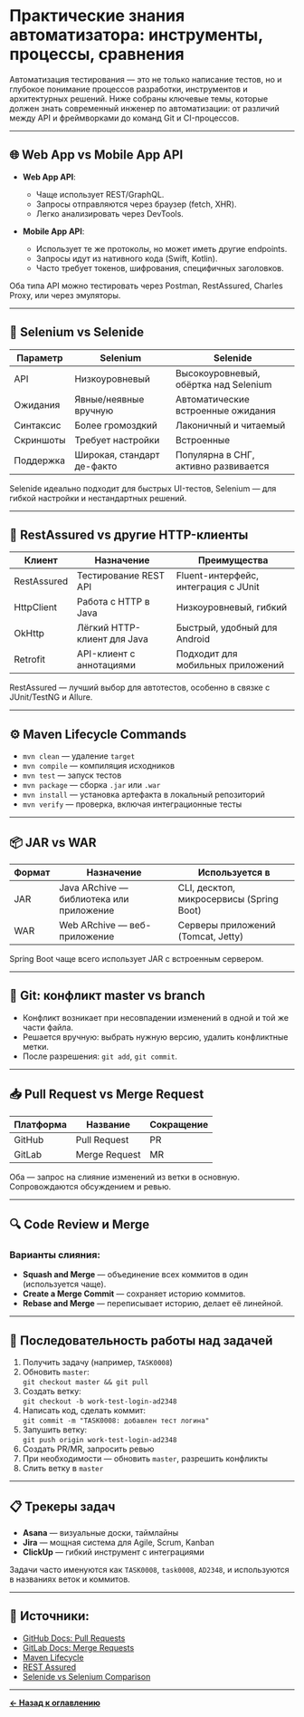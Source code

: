# Практические знания автоматизатора: инструменты, процессы, сравнения

Автоматизация тестирования — это не только написание тестов, но и глубокое понимание процессов разработки, инструментов и архитектурных решений. Ниже собраны ключевые темы, которые должен знать современный инженер по автоматизации: от различий между API и фреймворками до команд Git и CI-процессов.

---

## 🌐 Web App vs Mobile App API

- **Web App API**:
    - Чаще использует REST/GraphQL.
    - Запросы отправляются через браузер (fetch, XHR).
    - Легко анализировать через DevTools.

- **Mobile App API**:
    - Использует те же протоколы, но может иметь другие endpoints.
    - Запросы идут из нативного кода (Swift, Kotlin).
    - Часто требует токенов, шифрования, специфичных заголовков.

Оба типа API можно тестировать через Postman, RestAssured, Charles Proxy, или через эмуляторы.

---

## 🧪 Selenium vs Selenide

| Параметр        | Selenium                         | Selenide                              |
|-----------------|----------------------------------|----------------------------------------|
| API             | Низкоуровневый                   | Высокоуровневый, обёртка над Selenium |
| Ожидания        | Явные/неявные вручную            | Автоматические встроенные ожидания    |
| Синтаксис       | Более громоздкий                 | Лаконичный и читаемый                 |
| Скриншоты       | Требует настройки                | Встроенные                            |
| Поддержка       | Широкая, стандарт де-факто       | Популярна в СНГ, активно развивается  |

Selenide идеально подходит для быстрых UI-тестов, Selenium — для гибкой настройки и нестандартных решений.

---

## 🔁 RestAssured vs другие HTTP-клиенты

| Клиент         | Назначение                     | Преимущества                          |
|----------------|--------------------------------|----------------------------------------|
| RestAssured    | Тестирование REST API          | Fluent-интерфейс, интеграция с JUnit  |
| HttpClient     | Работа с HTTP в Java           | Низкоуровневый, гибкий                |
| OkHttp         | Лёгкий HTTP-клиент для Java    | Быстрый, удобный для Android          |
| Retrofit       | API-клиент с аннотациями       | Подходит для мобильных приложений     |

RestAssured — лучший выбор для автотестов, особенно в связке с JUnit/TestNG и Allure.

---

## ⚙️ Maven Lifecycle Commands

- `mvn clean` — удаление `target`
- `mvn compile` — компиляция исходников
- `mvn test` — запуск тестов
- `mvn package` — сборка `.jar` или `.war`
- `mvn install` — установка артефакта в локальный репозиторий
- `mvn verify` — проверка, включая интеграционные тесты

---

## 📦 JAR vs WAR

| Формат | Назначение                     | Используется в                        |
|--------|--------------------------------|---------------------------------------|
| JAR    | Java ARchive — библиотека или приложение | CLI, десктоп, микросервисы (Spring Boot) |
| WAR    | Web ARchive — веб-приложение   | Серверы приложений (Tomcat, Jetty)    |

Spring Boot чаще всего использует JAR с встроенным сервером.

---

## 🔀 Git: конфликт master vs branch

- Конфликт возникает при несовпадении изменений в одной и той же части файла.
- Решается вручную: выбрать нужную версию, удалить конфликтные метки.
- После разрешения: `git add`, `git commit`.

---

## 📥 Pull Request vs Merge Request

| Платформа | Название        | Сокращение |
|-----------|------------------|------------|
| GitHub    | Pull Request     | PR         |
| GitLab    | Merge Request    | MR         |

Оба — запрос на слияние изменений из ветки в основную. Сопровождаются обсуждением и ревью.

---

## 🔍 Code Review и Merge

### Варианты слияния:
- **Squash and Merge** — объединение всех коммитов в один (используется чаще).
- **Create a Merge Commit** — сохраняет историю коммитов.
- **Rebase and Merge** — переписывает историю, делает её линейной.

---

## 📌 Последовательность работы над задачей

1. Получить задачу (например, `TASK0008`)
2. Обновить `master`:  
   `git checkout master && git pull`
3. Создать ветку:  
   `git checkout -b work-test-login-ad2348`
4. Написать код, сделать коммит:  
   `git commit -m "TASK0008: добавлен тест логина"`
5. Запушить ветку:  
   `git push origin work-test-login-ad2348`
6. Создать PR/MR, запросить ревью
7. При необходимости — обновить `master`, разрешить конфликты
8. Слить ветку в `master`

---

## 📋 Трекеры задач

- **Asana** — визуальные доски, таймлайны
- **Jira** — мощная система для Agile, Scrum, Kanban
- **ClickUp** — гибкий инструмент с интеграциями

Задачи часто именуются как `TASK0008`, `task0008`, `AD2348`, и используются в названиях веток и коммитов.

---

## 🔗 Источники:
- [GitHub Docs: Pull Requests](https://docs.github.com/en/pull-requests)
- [GitLab Docs: Merge Requests](https://docs.gitlab.com/ee/user/project/merge_requests/)
- [Maven Lifecycle](https://maven.apache.org/guides/introduction/introduction-to-the-lifecycle.html)
- [REST Assured](https://rest-assured.io/)
- [Selenide vs Selenium Comparison](https://selenide.org/)

---
[**← Назад к оглавлению**](README.md)
